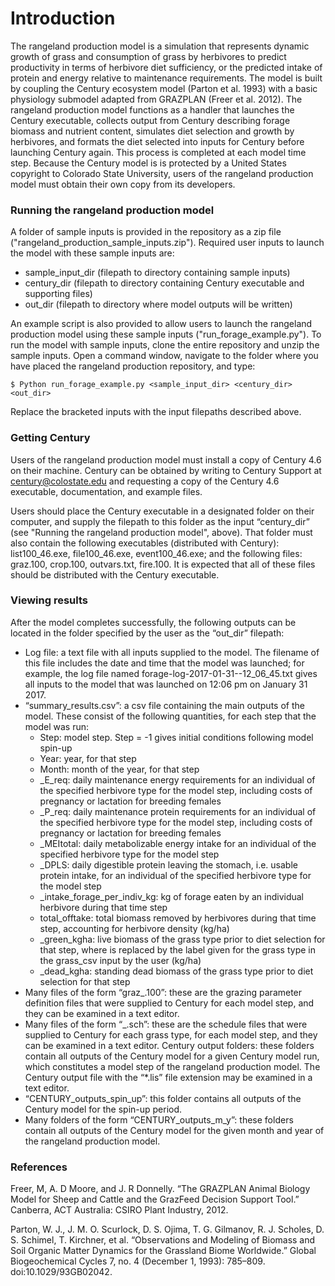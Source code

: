 # Introduction #

The rangeland production model is a simulation that represents dynamic growth of grass and consumption of grass by herbivores to predict productivity in terms of herbivore diet sufficiency, or the predicted intake of protein and energy relative to maintenance requirements.  The model is built by coupling the Century ecosystem model (Parton et al. 1993) with a basic physiology submodel adapted from GRAZPLAN (Freer et al. 2012).  The rangeland production model functions as a handler that launches the Century executable, collects output from Century describing forage biomass and nutrient content, simulates diet selection and growth by herbivores, and formats the diet selected into inputs for Century before launching Century again.  This process is completed at each model time step.  Because the Century model is is protected by a United States copyright to Colorado State University, users of the rangeland production model must obtain their own copy from its developers.

### Running the rangeland production model ###
A folder of sample inputs is provided in the repository as a zip file ("rangeland_production_sample_inputs.zip").  Required user inputs to launch the model with these sample inputs are:

* sample_input_dir (filepath to directory containing sample inputs)
* century_dir (filepath to directory containing Century executable and supporting files)
* out_dir (filepath to directory where model outputs will be written)

An example script is also provided to allow users to launch the rangeland production model using these sample inputs ("run_forage_example.py").  To run the model with sample inputs, clone the entire repository and unzip the sample inputs.  Open a command window, navigate to the folder where you have placed the rangeland production repository, and type:

    $ Python run_forage_example.py <sample_input_dir> <century_dir> <out_dir>

Replace the bracketed inputs with the input filepaths described above.


### Getting Century ###
Users of the rangeland production model must install a copy of Century 4.6 on their machine.  Century can be obtained by writing to Century Support at century@colostate.edu and requesting a copy of the Century 4.6 executable, documentation, and example files.

Users should place the Century executable in a designated folder on their computer, and supply the filepath to this folder as the input “century_dir” (see "Running the rangeland production model", above).  That folder must also contain the following executables (distributed with Century): list100_46.exe, file100_46.exe, event100_46.exe; and the following files: graz.100, crop.100, outvars.txt, fire.100.  It is expected that all of these files should be distributed with the Century executable.

### Viewing results ###
After the model completes successfully, the following outputs can be located in the folder specified by the user as the “out_dir” filepath:

* Log file: a text file with all inputs supplied to the model.  The filename of this file includes the date and time that the model was launched; for example, the log file named forage-log-2017-01-31--12_06_45.txt gives all inputs to the model that was launched on 12:06 pm on January 31 2017.
* “summary_results.csv”: a csv file containing the main outputs of the model.  These consist of the following quantities, for each step that the model was run: 
    * Step: model step.  Step = -1 gives initial conditions following model spin-up
    * Year: year, for that step
    * Month: month of the year, for that step
    * <herbivore>_E_req: daily maintenance energy requirements for an individual of the specified herbivore type for the model step, including costs of pregnancy or lactation for breeding females
    * <herbivore>_P_req: daily maintenance protein requirements for an individual of the specified herbivore type for the model step, including costs of pregnancy or lactation for breeding females
    * <herbivore>_MEItotal: daily metabolizable energy intake for an individual of the specified herbivore type for the model step
    * <herbivore>_DPLS: daily digestible protein leaving the stomach, i.e. usable protein intake, for an individual of the specified herbivore type for the model step
    * <herbivore>_intake_forage_per_indiv_kg: kg of forage eaten by an individual herbivore during that time step
    * total_offtake: total biomass removed by herbivores during that time step, accounting for herbivore density (kg/ha)
    * <grass>_green_kgha: live biomass of the grass type <grass> prior to diet selection for that step, where <grass> is replaced by the label given for the grass type in the grass_csv input by the user (kg/ha)
    * <grass>_dead_kgha: standing dead biomass of the grass type <grass> prior to diet selection for that step
* Many files of the form “graz_<step>.100”: these are the grazing parameter definition files that were supplied to Century for each model step, and they can be examined in a text editor.
* Many files of the form “<grass>_<step>.sch”: these are the schedule files that were supplied to Century for each grass type, for each model step, and they can be examined in a text editor.
Century output folders: these folders contain all outputs of the Century model for a given Century model run, which constitutes a model step of the rangeland production model.  The Century output file with the “*.lis” file extension may be examined in a text editor.
* “CENTURY_outputs_spin_up”: this folder contains all outputs of the Century model for the spin-up period.
* Many folders of the form “CENTURY_outputs_m<month>_y<year>”: these folders contain all outputs of the Century model for the given month and year of the rangeland production model.

### References ###
Freer, M, A. D Moore, and J. R Donnelly. “The GRAZPLAN Animal Biology Model for Sheep and Cattle and the  GrazFeed Decision Support Tool.” Canberra, ACT Australia: CSIRO Plant Industry, 2012.

Parton, W. J., J. M. O. Scurlock, D. S. Ojima, T. G. Gilmanov, R. J. Scholes, D. S. Schimel, T. Kirchner, et al. “Observations and Modeling of Biomass and Soil Organic Matter Dynamics for the Grassland Biome Worldwide.” Global Biogeochemical Cycles 7, no. 4 (December 1, 1993): 785–809. doi:10.1029/93GB02042.